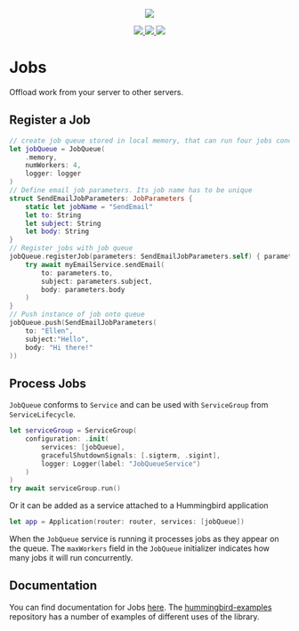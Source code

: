 <p align="center">
<picture>
  <source media="(prefers-color-scheme: dark)" srcset="https://github.com/hummingbird-project/hummingbird/assets/9382567/48de534f-8301-44bd-b117-dfb614909efd">
  <img src="https://github.com/hummingbird-project/hummingbird/assets/9382567/e371ead8-7ca1-43e3-8077-61d8b5eab879">
</picture>
</p>  
<p align="center">
<a href="https://swift.org">
  <img src="https://img.shields.io/badge/swift-5.9-brightgreen.svg"/>
</a>
<a href="https://github.com/hummingbird-project/swift-jobs/actions?query=workflow%3ACI">
  <img src="https://github.com/hummingbird-project/swift-jobs/actions/workflows/ci.yml/badge.svg?branch=main"/>
</a>
<a href="https://discord.gg/7ME3nZ7mP2">
  <img src="https://img.shields.io/badge/chat-discord-brightgreen.svg"/>
</a>
</p>

# Jobs

Offload work from your server to other servers.


## Register a Job

```swift
// create job queue stored in local memory, that can run four jobs concurrently
let jobQueue = JobQueue(
    .memory, 
    numWorkers: 4, 
    logger: logger
)
// Define email job parameters. Its job name has to be unique
struct SendEmailJobParameters: JobParameters {
    static let jobName = "SendEmail"
    let to: String
    let subject: String
    let body: String
}
// Register jobs with job queue
jobQueue.registerJob(parameters: SendEmailJobParameters.self) { parameters, context in
    try await myEmailService.sendEmail(
        to: parameters.to, 
        subject: parameters.subject, 
        body: parameters.body
    )
}
// Push instance of job onto queue
jobQueue.push(SendEmailJobParameters(
    to: "Ellen", 
    subject:"Hello", 
    body: "Hi there!"
))
```

## Process Jobs

`JobQueue` conforms to `Service` and can be used with `ServiceGroup` from `ServiceLifecycle`.

```swift
let serviceGroup = ServiceGroup(
    configuration: .init(
        services: [jobQueue],
        gracefulShutdownSignals: [.sigterm, .sigint],
        logger: Logger(label: "JobQueueService")
    )
)
try await serviceGroup.run()
```

Or it can be added as a service attached to a Hummingbird application

```swift
let app = Application(router: router, services: [jobQueue])
```

When the `JobQueue` service is running it processes jobs as they appear on the queue. The `maxWorkers` field in the `JobQueue` initializer indicates how many jobs it will run concurrently.

## Documentation

You can find documentation for Jobs [here](https://docs.hummingbird.codes/2.0/documentation/jobs). The [hummingbird-examples](https://github.com/hummingbird-project/hummingbird-examples) repository has a number of examples of different uses of the library.
